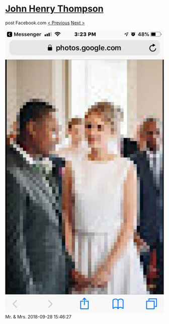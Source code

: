 # [John Henry Thompson](../README.md)
post Facebook.com
[< Previous](2018-09-28-5.md) [Next >](2018-09-27-1.md)

[![](../media/2018-09-28/Timeline-Photos-Mr-Mrs.jpg)](../README.md)
Mr. & Mrs.
2018-09-28 15:46:27